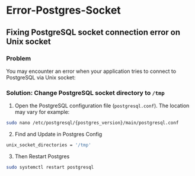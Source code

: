 # Error-Postgres-Socket

## Fixing PostgreSQL socket connection error on Unix socket

### Problem

You may encounter an error when your application tries to connect to PostgreSQL via Unix socket:

### Solution: Change PostgreSQL socket directory to `/tmp`

1. Open the PostgreSQL configuration file (`postgresql.conf`). The location may vary for example:

```bash
sudo nano /etc/postgresql/{postgres_version}/main/postgresql.conf
```
2. Find and Update in Postgres Config
```bash
unix_socket_directories = '/tmp'
```
3. Then Restart Postgres
```bash
sudo systemctl restart postgresql
```
